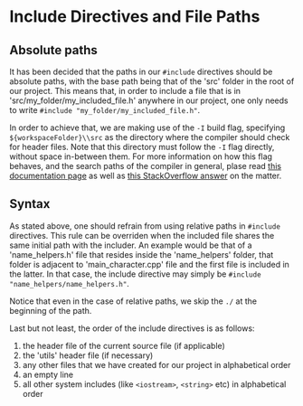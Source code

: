 # Include Directives and File Paths

## Absolute paths

It has been decided that the paths in our `#include` directives should be absolute paths, with the base path being that of the 'src' folder in the root of our project. This means that, in order to include a file that is in 'src/my_folder/my_included_file.h' anywhere in our project, one only needs to write `#include "my_folder/my_included_file.h"`.

In order to achieve that, we are making use of the `-I` build flag, specifying `${workspaceFolder}\\src` as the directory where the compiler should check for header files. Note that this directory must follow the `-I` flag directly, without space in-between them.
For more information on how this flag behaves, and the search paths of the compiler in general, plase read [this documentation page](https://gcc.gnu.org/onlinedocs/cpp/Search-Path.html) as well as [this StackOverflow answer](https://stackoverflow.com/questions/29000144/where-is-the-i-captial-i-path-relative-to-in-g) on the matter.

## Syntax

As stated above, one should refrain from using relative paths in `#include` directives. This rule can be overriden when the included file shares the same initial path with the includer. An example would be that of a 'name_helpers.h' file that resides inside the 'name_helpers' folder, that folder is adjacent to 'main_character.cpp' file and the first file is included in the latter. In that case, the include directive may simply be `#include "name_helpers/name_helpers.h"`.

Notice that even in the case of relative paths, we skip the `./` at the beginning of the path.

Last but not least, the order of the include directives is as follows:
1. the header file of the current source file (if applicable)
2. the 'utils' header file (if necessary)
3. any other files that we have created for our project in alphabetical order
4. an empty line
5. all other system includes (like `<iostream>`, `<string>` etc) in alphabetical order
